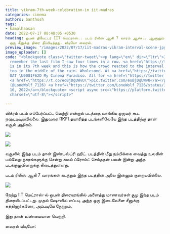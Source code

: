 ```yaml
---
title: vikram-7th-week-celebration-in iit-madras
categories: cinema
authors: Santhosh
tags:
- kamalhaasan
date: 2022-07-17 08:48:05 +0530
heading: ஓபன் தியேட்டர் IIT மெட்ராஸ்.. படம் ரிலீஸ் ஆகி 7 வாரம் ஆச்சு.. ஆனாலும் அந்த
  ஒரு சீனுக்கு திரை தீப்பிடித்தது. வீடியோ வைரல்.
preview_image: "/images/2022/07/17/iit-madras-vikram-interval-scene-jpg.jpeg"
image_uploader: []
code: "<blockquote class=\"twitter-tweet\"><p lang=\"en\" dir=\"ltr\">I don&#39;t
  remember the last film I saw four times in a row. <a href=\"https://twitter.com/hashtag/Vikram?src=hash&amp;ref_src=twsrc%5Etfw\">#Vikram</a>
  is in its 7th week and this is how the crowd reacted to the interval scene. That
  too in the middle of the rain. Wholesome. At <a href=\"https://twitter.com/iitmadras?ref_src=twsrc%5Etfw\">@iitmadras</a>&#39;
  OAT \U0001F62D My Cinema Paradiso. All for <a href=\"https://twitter.com/hashtag/KamalHaasan%F0%93%83%B5?src=hash&amp;ref_src=twsrc%5Etfw\">#KamalHaasan\U000130F5</a>
  <a href=\"https://t.co/eoBjDqUWvU\">pic.twitter.com/eoBjDqUWvU</a></p>&mdash; Srivatsan
  (@LoneWolf_7126) <a href=\"https://twitter.com/LoneWolf_7126/status/1548350658805239810?ref_src=twsrc%5Etfw\">July
  16, 2022</a></blockquote> <script async src=\"https://platform.twitter.com/widgets.js\"
  charset=\"utf-8\"></script>"

---
```

விக்ரம் படம் எப்பேர்ப்பட்ட வெற்றி என்றால் படத்தை வாங்கிய ஒருவர் கூட நஷ்டமடியவில்லை. இதுவரை RKFI தயாரித்த படங்களிலேயே இந்த படத்திற்கு தான் வசூல் அதிகம்.

![](/images/2022/07/17/vikram-open-theatre-screening-1-jpg.jpeg)

![](/images/2022/07/17/vikram-open-theatre-screening-2-jpg.jpeg)  

வசூலில் இந்த படம் தான் இண்டஸ்ட்ரி ஹிட். படத்தின் மீது நம்பிக்கை வைத்து உலகின் பல்வேறு நகரங்களுக்கு சென்று கமல் ப்ரோம்ட் செய்ததன் பலன் இன்று அந்த படக்குழுவினருக்கு கிடைத்துள்ளது.

படம் ரிலீஸ் ஆகி 7 வாரங்கள் கடந்தும் இந்த படத்தின் அலை இன்னும் குறையவில்லை.

![](/images/2022/07/17/vikram-open-theatre-screening-jpg.jpeg)

நேற்று IIT மெட்ராஸ்-ல் ஓபன் திரையரங்கில் அனைத்து மாணவர்கள் சூழ இந்த படம் திரையிடப்பட்டது. முதல் ஷோவில் எப்படி அந்த ஒரு இடைவேளை சீனுக்கு கத்தினார்களோ, அப்படியே நேற்றும்.

இது தான் உண்மையான வெற்றி.

வைரல் வீடியோ:
